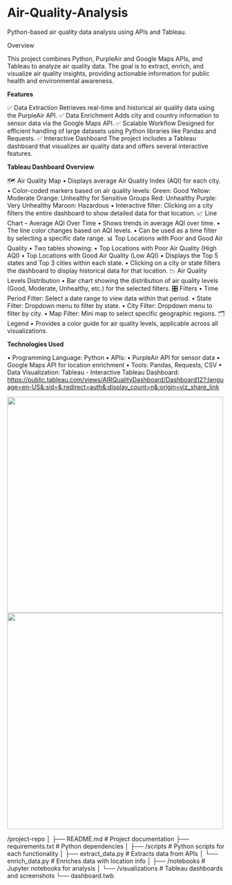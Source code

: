 # Air-Quality-Analysis
Python-based air quality data analysis using APIs and Tableau.

Overview

This project combines Python, PurpleAir and Google Maps APIs, and Tableau to analyze air quality data. The goal is to extract, enrich, and visualize air quality insights, providing actionable information for public health and environmental awareness.

**Features**

✅ Data Extraction
Retrieves real-time and historical air quality data using the PurpleAir API.
✅ Data Enrichment
Adds city and country information to sensor data via the Google Maps API.
✅ Scalable Workflow
Designed for efficient handling of large datasets using Python libraries like Pandas and Requests.
✅ Interactive Dashboard
The project includes a Tableau dashboard that visualizes air quality data and offers several interactive features.

**Tableau Dashboard Overview**

🗺️ Air Quality Map
• Displays average Air Quality Index (AQI) for each city.
• Color-coded markers based on air quality levels:
Green: Good
Yellow: Moderate
Orange: Unhealthy for Sensitive Groups
Red: Unhealthy
Purple: Very Unhealthy
Maroon: Hazardous
• Interactive filter: Clicking on a city filters the entire dashboard to show detailed data for that location.
📈 Line Chart – Average AQI Over Time
• Shows trends in average AQI over time.
• The line color changes based on AQI levels.
• Can be used as a time filter by selecting a specific date range.
📊 Top Locations with Poor and Good Air Quality
• Two tables showing:
  • Top Locations with Poor Air Quality (High AQI)
  • Top Locations with Good Air Quality (Low AQI)
• Displays the Top 5 states and Top 3 cities within each state.
• Clicking on a city or state filters the dashboard to display historical data for that location.
📉 Air Quality Levels Distribution
• Bar chart showing the distribution of air quality levels (Good, Moderate, Unhealthy, etc.) for the selected filters.
🎛️ Filters
• Time Period Filter: Select a date range to view data within that period.
• State Filter: Dropdown menu to filter by state.
• City Filter: Dropdown menu to filter by city.
• Map Filter: Mini map to select specific geographic regions.
🗂️ Legend
• Provides a color guide for air quality levels, applicable across all visualizations.


**Technologies Used**

• Programming Language: Python
• APIs:
  • PurpleAir API for sensor data
  • Google Maps API for location enrichment
• Tools: Pandas, Requests, CSV
• Data Visualization: Tableau - Interactive Tableau Dashboard: https://public.tableau.com/views/AIRQualityDashboard/Dashboard12?:language=en-US&:sid=&:redirect=auth&:display_count=n&:origin=viz_share_link


<img src="https://github.com/user-attachments/assets/b33e7a59-84f2-4d12-b9d3-ad80a1b831f5" width="500px" />

<img src="https://github.com/user-attachments/assets/3ff244bc-e557-4904-828a-b5e07c041d22" width="500px" />



/project-repo
│
├── README.md           # Project documentation
├── requirements.txt    # Python dependencies
│
├── /scripts            # Python scripts for each functionality
│   ├── extract_data.py # Extracts data from APIs
│   └── enrich_data.py  # Enriches data with location info
│
├── /notebooks          # Jupyter notebooks for analysis
│
└── /visualizations     # Tableau dashboards and screenshots
    └── dashboard.twb
